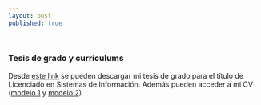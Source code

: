 ```yaml
---
layout: post
published: true

---
```


### Tesis de grado y curriculums

Desde [este link](http://ecolell.github.io/assets/latex/thesis/doc/Thesis.pdf) se pueden descargar mi tesis de grado para el título de Licenciado en Sistemas de Información. Además pueden acceder a mi CV ([modelo 1](http://ecolell.github.io/assets/latex/cv/model1/cv1.pdf) y [modelo 2](http://ecolell.github.io/assets/latex/cv/model2/cv2.pdf)).

